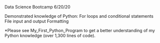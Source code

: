 Data Science Bootcamp 6/20/20

Demonstrated knowledge of Python:
For loops and conditional statements
File input and output
Formatting

*Please see My_First_Python_Program to get a better understanding of my Python knowledge (over 1,300 lines of code).
